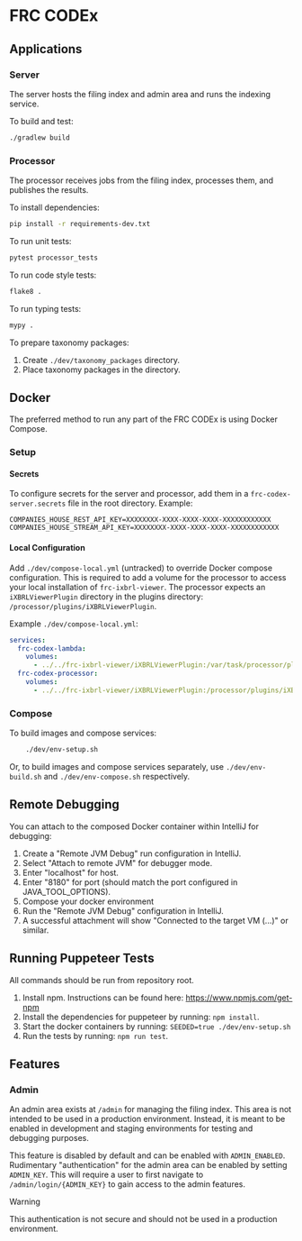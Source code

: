 # FRC CODEx

## Applications

### Server
The server hosts the filing index and admin area and runs the indexing service.

To build and test:
```bash
./gradlew build
```

### Processor
The processor receives jobs from the filing index, processes them, and publishes the results.

To install dependencies:
```bash
pip install -r requirements-dev.txt
```

To run unit tests:
```bash
pytest processor_tests
```

To run code style tests:
```bash
flake8 .
```

To run typing tests:
```bash
mypy .
```

To prepare taxonomy packages:
1. Create `./dev/taxonomy_packages` directory.
2. Place taxonomy packages in the directory.

## Docker
The preferred method to run any part of the FRC CODEx is using Docker Compose.

### Setup

#### Secrets
To configure secrets for the server and processor, add them in a `frc-codex-server.secrets` file in the root directory. Example:
```properties
COMPANIES_HOUSE_REST_API_KEY=XXXXXXXX-XXXX-XXXX-XXXX-XXXXXXXXXXXX
COMPANIES_HOUSE_STREAM_API_KEY=XXXXXXXX-XXXX-XXXX-XXXX-XXXXXXXXXXXX
```

#### Local Configuration
Add `./dev/compose-local.yml` (untracked) to override Docker compose configuration.
This is required to add a volume for the processor to access your local installation of `frc-ixbrl-viewer`.
The processor expects an `iXBRLViewerPlugin` directory in the plugins directory: `/processor/plugins/iXBRLViewerPlugin`.

Example `./dev/compose-local.yml`:
```yaml
services:
  frc-codex-lambda:
    volumes:
      - ../../frc-ixbrl-viewer/iXBRLViewerPlugin:/var/task/processor/plugins/frc-ixbrl-viewer/iXBRLViewerPlugin
  frc-codex-processor:
    volumes:
      - ../../frc-ixbrl-viewer/iXBRLViewerPlugin:/processor/plugins/iXBRLViewerPlugin
```

### Compose
To build images and compose services:
```bash
    ./dev/env-setup.sh
```
Or, to build images and compose services separately, use `./dev/env-build.sh` and `./dev/env-compose.sh` respectively.

## Remote Debugging
You can attach to the composed Docker container within IntelliJ for debugging:
1. Create a "Remote JVM Debug" run configuration in IntelliJ.
2. Select "Attach to remote JVM" for debugger mode.
3. Enter "localhost" for host.
4. Enter "8180" for port (should match the port configured in JAVA_TOOL_OPTIONS).
5. Compose your docker environment
6. Run the "Remote JVM Debug" configuration in IntelliJ.
7. A successful attachment will show "Connected to the target VM (...)" or similar.

## Running Puppeteer Tests
All commands should be run from repository root.
1. Install npm. Instructions can be found here: <https://www.npmjs.com/get-npm>
2. Install the dependencies for puppeteer by running: `npm install`.
3. Start the docker containers by running: `SEEDED=true ./dev/env-setup.sh`
4. Run the tests by running: `npm run test`.

## Features

### Admin
An admin area exists at `/admin` for managing the filing index.
This area is not intended to be used in a production environment.
Instead, it is meant to be enabled in development and staging environments for testing and debugging purposes.

This feature is disabled by default and can be enabled with `ADMIN_ENABLED`.
Rudimentary "authentication" for the admin area can be enabled by setting `ADMIN_KEY`.
This will require a user to first navigate to `/admin/login/{ADMIN_KEY}` to gain access to the admin features.

> [!WARNING]
> This authentication is not secure and should not be used in a production environment.
